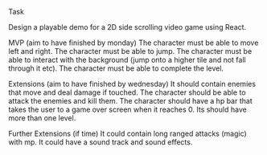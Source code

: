 Task

Design a playable demo for a 2D side scrolling video game using React.



MVP (aim to have finished by monday)
The character must be able to move left and right. 
The character must be able to jump.
The character must be able to interact with the background (jump onto a higher tile and not fall through it etc).
The character must be able to complete the level.

Extensions (aim to have finished by wednesday)
It should contain enemies that move and deal damage if touched.
The character should be able to attack the enemies and kill them. 
The character should have a hp bar that takes the user to a game over screen when it reaches 0.
Its should have more than one level.

Further Extensions (if time)
It could contain long ranged attacks (magic) with mp.
It could have a sound track and sound effects. 

